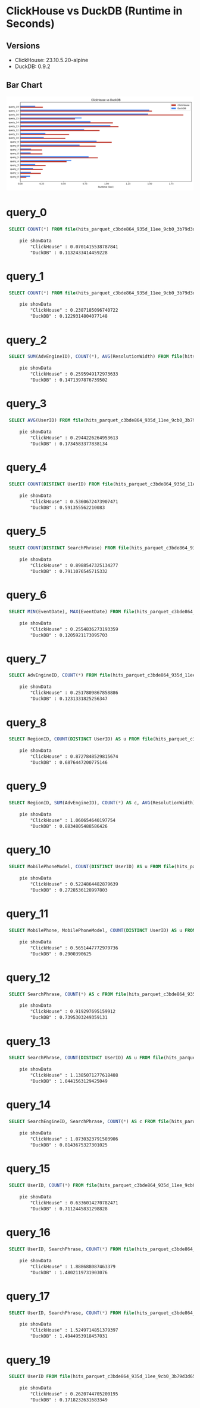 # ClickHouse vs DuckDB (Runtime in Seconds)

## Versions
  * ClickHouse: 23.10.5.20-alpine
  * DuckDB: 0.9.2

## Bar Chart
![Bar Chart](bar_chart.png)
# query_0
```sql
 SELECT COUNT(*) FROM file(hits_parquet_c3bde864_935d_11ee_9cb0_3b79d3d65d52.parquet);
```

```mermaid
     pie showData
         "ClickHouse" : 0.0701415538787841
         "DuckDB" : 0.1132433414459228
```
# query_1
```sql
 SELECT COUNT(*) FROM file(hits_parquet_c3bde864_935d_11ee_9cb0_3b79d3d65d52.parquet) WHERE AdvEngineID <> 0;
```

```mermaid
     pie showData
         "ClickHouse" : 0.2387185096740722
         "DuckDB" : 0.1229314804077148
```
# query_2
```sql
 SELECT SUM(AdvEngineID), COUNT(*), AVG(ResolutionWidth) FROM file(hits_parquet_c3bde864_935d_11ee_9cb0_3b79d3d65d52.parquet);
```

```mermaid
     pie showData
         "ClickHouse" : 0.2595949172973633
         "DuckDB" : 0.1471397876739502
```
# query_3
```sql
 SELECT AVG(UserID) FROM file(hits_parquet_c3bde864_935d_11ee_9cb0_3b79d3d65d52.parquet);
```

```mermaid
     pie showData
         "ClickHouse" : 0.2944226264953613
         "DuckDB" : 0.1734583377838134
```
# query_4
```sql
 SELECT COUNT(DISTINCT UserID) FROM file(hits_parquet_c3bde864_935d_11ee_9cb0_3b79d3d65d52.parquet);
```

```mermaid
     pie showData
         "ClickHouse" : 0.5360672473907471
         "DuckDB" : 0.591355562210083
```
# query_5
```sql
 SELECT COUNT(DISTINCT SearchPhrase) FROM file(hits_parquet_c3bde864_935d_11ee_9cb0_3b79d3d65d52.parquet);
```

```mermaid
     pie showData
         "ClickHouse" : 0.8988547325134277
         "DuckDB" : 0.7911076545715332
```
# query_6
```sql
 SELECT MIN(EventDate), MAX(EventDate) FROM file(hits_parquet_c3bde864_935d_11ee_9cb0_3b79d3d65d52.parquet);
```

```mermaid
     pie showData
         "ClickHouse" : 0.2554836273193359
         "DuckDB" : 0.1205921173095703
```
# query_7
```sql
 SELECT AdvEngineID, COUNT(*) FROM file(hits_parquet_c3bde864_935d_11ee_9cb0_3b79d3d65d52.parquet) WHERE AdvEngineID <> 0 GROUP BY AdvEngineID ORDER BY COUNT(*) DESC;
```

```mermaid
     pie showData
         "ClickHouse" : 0.2517809867858886
         "DuckDB" : 0.1231331825256347
```
# query_8
```sql
 SELECT RegionID, COUNT(DISTINCT UserID) AS u FROM file(hits_parquet_c3bde864_935d_11ee_9cb0_3b79d3d65d52.parquet) GROUP BY RegionID ORDER BY u DESC LIMIT 10;
```

```mermaid
     pie showData
         "ClickHouse" : 0.8727848529815674
         "DuckDB" : 0.6876447200775146
```
# query_9
```sql
 SELECT RegionID, SUM(AdvEngineID), COUNT(*) AS c, AVG(ResolutionWidth), COUNT(DISTINCT UserID) FROM file(hits_parquet_c3bde864_935d_11ee_9cb0_3b79d3d65d52.parquet) GROUP BY RegionID ORDER BY c DESC LIMIT 10;
```

```mermaid
     pie showData
         "ClickHouse" : 1.060654640197754
         "DuckDB" : 0.8834805488586426
```
# query_10
```sql
 SELECT MobilePhoneModel, COUNT(DISTINCT UserID) AS u FROM file(hits_parquet_c3bde864_935d_11ee_9cb0_3b79d3d65d52.parquet) WHERE MobilePhoneModel <> '' GROUP BY MobilePhoneModel ORDER BY u DESC LIMIT 10;
```

```mermaid
     pie showData
         "ClickHouse" : 0.5224864482879639
         "DuckDB" : 0.2728536128997803
```
# query_11
```sql
 SELECT MobilePhone, MobilePhoneModel, COUNT(DISTINCT UserID) AS u FROM file(hits_parquet_c3bde864_935d_11ee_9cb0_3b79d3d65d52.parquet) WHERE MobilePhoneModel <> '' GROUP BY MobilePhone, MobilePhoneModel ORDER BY u DESC LIMIT 10;
```

```mermaid
     pie showData
         "ClickHouse" : 0.5651447772979736
         "DuckDB" : 0.2900390625
```
# query_12
```sql
 SELECT SearchPhrase, COUNT(*) AS c FROM file(hits_parquet_c3bde864_935d_11ee_9cb0_3b79d3d65d52.parquet) WHERE SearchPhrase <> '' GROUP BY SearchPhrase ORDER BY c DESC LIMIT 10;
```

```mermaid
     pie showData
         "ClickHouse" : 0.919297695159912
         "DuckDB" : 0.7395303249359131
```
# query_13
```sql
 SELECT SearchPhrase, COUNT(DISTINCT UserID) AS u FROM file(hits_parquet_c3bde864_935d_11ee_9cb0_3b79d3d65d52.parquet) WHERE SearchPhrase <> '' GROUP BY SearchPhrase ORDER BY u DESC LIMIT 10;
```

```mermaid
     pie showData
         "ClickHouse" : 1.1385071277618408
         "DuckDB" : 1.0441563129425049
```
# query_14
```sql
 SELECT SearchEngineID, SearchPhrase, COUNT(*) AS c FROM file(hits_parquet_c3bde864_935d_11ee_9cb0_3b79d3d65d52.parquet) WHERE SearchPhrase <> '' GROUP BY SearchEngineID, SearchPhrase ORDER BY c DESC LIMIT 10;
```

```mermaid
     pie showData
         "ClickHouse" : 1.0730323791503906
         "DuckDB" : 0.8143675327301025
```
# query_15
```sql
 SELECT UserID, COUNT(*) FROM file(hits_parquet_c3bde864_935d_11ee_9cb0_3b79d3d65d52.parquet) GROUP BY UserID ORDER BY COUNT(*) DESC LIMIT 10;
```

```mermaid
     pie showData
         "ClickHouse" : 0.6336014270782471
         "DuckDB" : 0.7112445831298828
```
# query_16
```sql
 SELECT UserID, SearchPhrase, COUNT(*) FROM file(hits_parquet_c3bde864_935d_11ee_9cb0_3b79d3d65d52.parquet) GROUP BY UserID, SearchPhrase ORDER BY COUNT(*) DESC LIMIT 10;
```

```mermaid
     pie showData
         "ClickHouse" : 1.888688087463379
         "DuckDB" : 1.4802119731903076
```
# query_17
```sql
 SELECT UserID, SearchPhrase, COUNT(*) FROM file(hits_parquet_c3bde864_935d_11ee_9cb0_3b79d3d65d52.parquet) GROUP BY UserID, SearchPhrase LIMIT 10;
```

```mermaid
     pie showData
         "ClickHouse" : 1.5249714851379397
         "DuckDB" : 1.4944953918457031
```
# query_19
```sql
 SELECT UserID FROM file(hits_parquet_c3bde864_935d_11ee_9cb0_3b79d3d65d52.parquet) WHERE UserID = 435090932899640449;
```

```mermaid
     pie showData
         "ClickHouse" : 0.2620744705200195
         "DuckDB" : 0.1718232631683349
```
